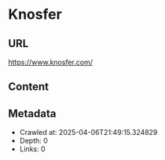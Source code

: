 # Knosfer

## URL
https://www.knosfer.com/

## Content
<div class="content">
<div class="text-center msg loading"></div>
<div class="text-center msg noItems" style="display: none;">
                        There are no items in your cart<br/>
<a class="btn btn-primary" href="/s/store" style="margin: 20px auto;">
                            Add More
                        </a>
</div>
<div class="items msg" style="display: none;">
<div class="m-0 cartDiv">
<table class="table cartTable">
<thead>
<tr>
<th colspan="2">Item Details</th>
<th class="text-right">Price</th>
<th style="width: 50px;"></th>
</tr>
</thead>
<tbody></tbody>
</table>
</div>
<div class="suggestCart mt-2 bg-gray p-2" style="display: none;">
<h6>You may also be interested in</h6>
<div class="columns loading" id="cartRelatedCont"></div>
</div>
</div>
</div>

## Metadata
- Crawled at: 2025-04-06T21:49:15.324829
- Depth: 0
- Links: 0
